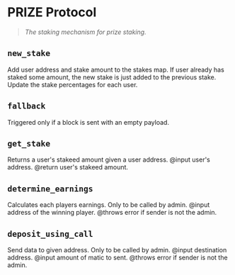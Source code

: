 # PRIZE Protocol
> *The staking mechanism for prize staking.*

## `new_stake`
Add user address and stake amount to the stakes map.
If user already has staked some amount, the new stake is just added to the previous stake.
Update the stake percentages for each user.

## `fallback`
Triggered only if a block is sent with an empty payload.

## `get_stake`
Returns a user's stakeed amount given a user address.
@input user's address.
@return user's stakeed amount.

## `determine_earnings`
Calculates each players earnings.
Only to be called by admin.
@input address of the winning player.
@throws error if sender is not the admin.

## `deposit_using_call`
Send data to given address.
Only to be called by admin.
@input destination address.
@input amount of matic to sent.
@throws error if sender is not the admin.